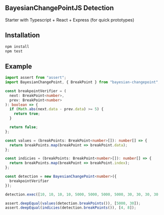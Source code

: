 ## BayesianChangePointJS Detection

Starter with Typescript + React + Express (for quick prototypes)

## Installation

```bash
npm install
npm test
```

## Example

```typescript
import assert from "assert";
import BayesianChangePoint, { BreakPoint } from "bayesian-changepoint";

const breakpointVerifier = (
  next: BreakPoint<number>,
  prev: BreakPoint<number>
): boolean => {
  if (Math.abs(next.data - prev.data) >= 5) {
    return true;
  }

  return false;
};

const values = (breakPoints: BreakPoint<number>[]): number[] => {
  return breakPoints.map(breakPoint => breakPoint.data);
};

const indicies = (breakPoints: BreakPoint<number>[]): number[] => {
  return breakPoints.map(breakPoint => breakPoint.index);
};

const detection = new BayesianChangePoint<number>({
  breakpointVerifier
});

detection.exec([10, 10, 10, 10, 5000, 5000, 5000, 5000, 30, 30, 30, 30, 30]);

assert.deepEqual(values(detection.breakPoints()), [5000, 30]);
assert.deepEqual(indicies(detection.breakPoints()), [4, 8]);
```
